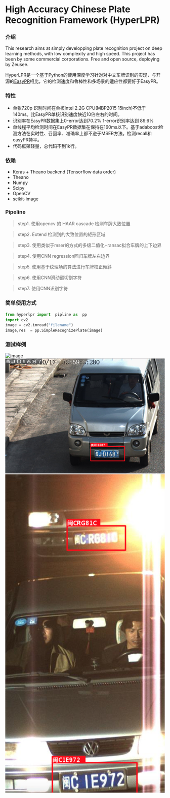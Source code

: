 # High Accuracy Chinese Plate Recognition Framework (HyperLPR)

### 介绍
This research aims at simply developping plate recognition project on deep learning methods, with low complexity and high speed. This 
project has been by some commercial corporations. Free and open source, deploying by Zeusee. 

HyperLPR是一个基于Python的使用深度学习针对对中文车牌识别的实现，与开源的[EasyPR](https://github.com/liuruoze/EasyPR)相比，它的检测速度和鲁棒性和多场景的适应性都要好于EasyPR。


### 特性

+ 单张720p 识别时间在单核Intel 2.2G CPU(MBP2015 15inch)不低于 140ms。比EasyPR单核识别速度快近10倍左右的时间。
+ 识别率在EasyPR数据集上0-error达到70.2% 1-error识别率达到 89.6%
+ 单线程平均检测时间在EasyPR数据集在保持在160ms以下。基于adaboost检测方法在实时性、召回率、准确率上都不逊于MSER方法。检测recall和easyPR持平。
+ 代码框架轻量，总代码不到1k行。

### 依赖

+ Keras + Theano backend (Tensorflow data order)
+ Theano
+ Numpy
+ Scipy
+ OpenCV
+ scikit-image

### Pipeline

> step1. 使用opencv 的 HAAR cascade 检测车牌大致位置 

> step2. Extend 检测到的大致位置的矩形区域

> step3. 使用类似于mser的方式的多级二值化+ransac拟合车牌的上下边界

> step4. 使用CNN regression回归车牌左右边界

> step5. 使用基于纹理场的算法进行车牌校正倾斜

> step6. 使用CNN滑动窗切割字符

> step7. 使用CNN识别字符

### 简单使用方式

```python
from hyperlpr import  pipline as  pp
import cv2
image = cv2.imread("filename")
image,res  = pp.SimpleRecognizePlate(image)
```
### 测试样例

![image](./cache/demo1.png)
![image](./cache/demo2.png)
![image](./cache/demo3.png)

